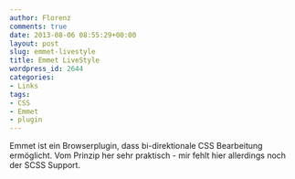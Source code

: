 ```yaml
---
author: Florenz
comments: true
date: 2013-08-06 08:55:29+00:00
layout: post
slug: emmet-livestyle
title: Emmet LiveStyle
wordpress_id: 2644
categories:
- Links
tags:
- CSS
- Emmet
- plugin
---
```


Emmet ist ein Browserplugin, dass bi-direktionale CSS Bearbeitung ermöglicht. Vom Prinzip her sehr praktisch - mir fehlt hier allerdings noch der SCSS Support.





